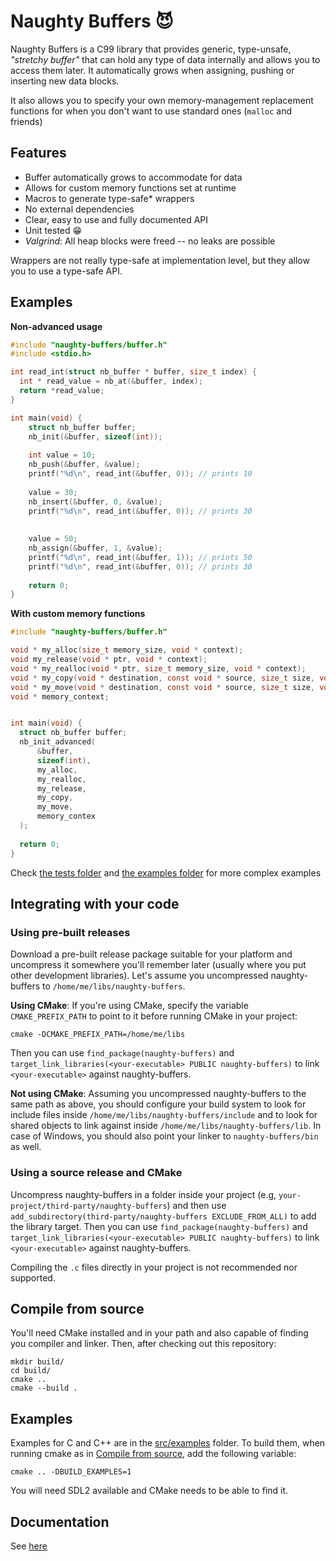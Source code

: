 # Naughty Buffers 😈

Naughty Buffers is a C99 library that provides generic, type-unsafe, _"stretchy buffer"_ that can hold any type of data
internally and allows you to access them later. It automatically grows when assigning, pushing or inserting new data
blocks.

It also allows you to specify your own memory-management replacement functions for when you don't want to use standard
ones (`malloc` and friends)

## Features

- Buffer automatically grows to accommodate for data
- Allows for custom memory functions set at runtime
- Macros to generate type-safe* wrappers
- No external dependencies
- Clear, easy to use and fully documented API
- Unit tested 😁
- _Valgrind_: All heap blocks were freed -- no leaks are possible

Wrappers are not really type-safe at implementation level, but they allow you to use a type-safe API.

## Examples

**Non-advanced usage**

```c
#include "naughty-buffers/buffer.h"
#include <stdio.h>

int read_int(struct nb_buffer * buffer, size_t index) {
  int * read_value = nb_at(&buffer, index);
  return *read_value;
}

int main(void) {
    struct nb_buffer buffer;
    nb_init(&buffer, sizeof(int));
    
    int value = 10;
    nb_push(&buffer, &value);
    printf("%d\n", read_int(&buffer, 0)); // prints 10
    
    value = 30;
    nb_insert(&buffer, 0, &value);
    printf("%d\n", read_int(&buffer, 0)); // prints 30
    
    
    value = 50;
    nb_assign(&buffer, 1, &value);
    printf("%d\n", read_int(&buffer, 1)); // prints 50
    printf("%d\n", read_int(&buffer, 0)); // prints 30
    
    return 0;
}
```

**With custom memory functions**

```c
#include "naughty-buffers/buffer.h"

void * my_alloc(size_t memory_size, void * context);
void my_release(void * ptr, void * context);
void * my_realloc(void * ptr, size_t memory_size, void * context);
void * my_copy(void * destination, const void * source, size_t size, void * context);
void * my_move(void * destination, const void * source, size_t size, void * context);
void * memory_context;


int main(void) {
  struct nb_buffer buffer;
  nb_init_advanced(
      &buffer,
      sizeof(int),
      my_alloc,
      my_realloc,
      my_release,
      my_copy,
      my_move,
      memory_contex
  );
  
  return 0;
}
```

Check [the tests folder](/src/tests) and [the examples folder](/src/examples) for more complex examples

## Integrating with your code

### Using pre-built releases

Download a pre-built release package suitable for your platform and
uncompress it somewhere you'll remember later (usually where you put
other development libraries). Let's assume you uncompressed naughty-buffers to
`/home/me/libs/naughty-buffers`.

**Using CMake**: If you're using CMake, specify the variable
`CMAKE_PREFIX_PATH` to point to it before running CMake in your project:

```shell script
cmake -DCMAKE_PREFIX_PATH=/home/me/libs
```

Then you can use `find_package(naughty-buffers)` and
`target_link_libraries(<your-executable> PUBLIC naughty-buffers)` to link
`<your-executable>` against naughty-buffers.

**Not using CMake**: Assuming you uncompressed naughty-buffers to the same path as
above, you should configure your build system to look for include files
inside `/home/me/libs/naughty-buffers/include` and to look for shared objects to
link against inside `/home/me/libs/naughty-buffers/lib`. In case of Windows, you
should also point your linker to `naughty-buffers/bin` as well.

### Using a source release and CMake

Uncompress naughty-buffers in a folder inside your project (e.g,
`your-project/third-party/naughty-buffers`) and then use
`add_subdirectory(third-party/naughty-buffers EXCLUDE_FROM_ALL)` to add the
library target. Then you can use `find_package(naughty-buffers)` and
`target_link_libraries(<your-executable> PUBLIC naughty-buffers)` to link
`<your-executable>` against naughty-buffers.

Compiling the `.c` files directly in your project is not recommended nor
supported.

## Compile from source

You'll need CMake installed and in your path and also capable of finding
you compiler and linker. Then, after checking out this repository:

```shell script
mkdir build/
cd build/
cmake ..
cmake --build .
```

## Examples

Examples for C and C++ are in the [src/examples](src/examples) folder. To build them, when running cmake as in [Compile from source](#compile-from-source), add the following variable:

```shell script
cmake .. -DBUILD_EXAMPLES=1
```

You will need SDL2 available and CMake needs to be able to find it.

## Documentation

See [here](https://mobius3.github.io/naughty-buffers)
